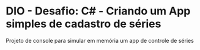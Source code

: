 # DIO - Desafio: C# - Criando um App simples de cadastro de séries

Projeto de console para simular em memória um app de controle de séries 
